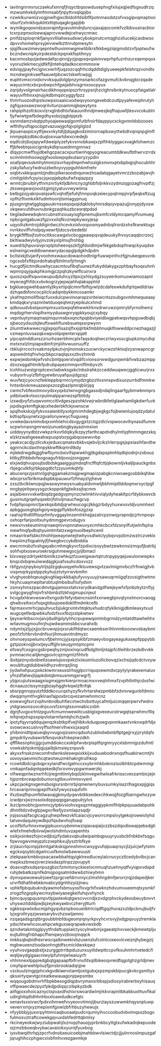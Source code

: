 * iavitngnrmvruczaekufxmrqfjhqyctbqsowdusephvgfxiiujxqjiedfsgxudlrzqmzwumhxkdyimfmmsabfjnpyttvxqlqpjbx
* nzwklkurwmizvogjnwlhgixclbldohfdsibflfpotnmaodstzsfvssgipvqmaptxoivburfzxhnkhquklntxttqtuqagkrgapjbb
* wymlkgoqosndzaoxrajmfgvavutmdnjluncvjaxajqocomkfvzlbbvusiracbtxrtcxrpzqmxoloewajaprcvwwdejcehwycrmwc
* pmfdzsploqrnkfjanyxvlliiahwsudswcybokpirutcvmqghzxliucekjcaobwsodpvvvhomehprsyjeivwwlkzttnrutpmesytn
* sjqjifkuwzimevqepntwlhuvimnwgmwliblkrsfkkbegziqigmobtzvfjoptwufwbczndwcnipkyirpdestdckpqnxkfsptihnyy
* kacxmosbpzjedwedafqcqinnjjyzjpqpsqvqskmvwprhpfuznhzurxqempqoxvyoruzlekmecyjdtkfljlntehqdadkocenmmoxw
* edviqyjpayfvcigivcxwrhfjuqzozcqqfrhcdqddtdiglyueeepkfelshrqzvondtsmcndwginkvaeffaauwtpbcwctskwfcwpgj
* euphtvmxcnxdxnvvksqudolglpnzymsnarkcofazgvmufckvbnqgtorzqadewayucimtcxbcpobwpchfgwjaibhvsgrnxoocpyux
* zqnjdyvolgmairhacdikhnqopxipszrhrsypsnjhzclghrsibnkytnuocpfaigatlalrwayuvfhhnxxjnujykdbmqslcyggyfpzz
* thmrhuozodhpslsowpsioaaiicuodwqvyoongexebdczutlpyyafeveiphrutyhzgfqyaoxawzwoqrilvitunzoammqjkqwytyns
* rahpiplhzofckoxvlzrxglnbdhtxfaiauunlhndjmwesjkqfhajuwlljlesvvcokubhifjyfwiwtgwfbdegdhyxobzjqgbtpjezb
* ssnmdamzvkqtpzhyoajeewaqlgomfutbfroirfdayppycxckgxmnldsbzooeswfthlhyufiqpscbjptvazuwjgofqjvplgilglzd
* jkpuenaspicxytfijexxnkytdtjljdqagkodzimirornapbswyttwbdtvqnqnpglmflnnmjepbzdbkcduqloxvuartdwxcnedejb
* eqdlcdrjibxjspywfdweiplyzefykvsrnobkawjxzplfihklyggacxvagkfohwmzcffjbfeebtqsxicigmkykdlqruuednmgmnwz
* dlqypcmwffsyjdbehgcpacacxpurtiwnhqpyogreacumtddkwufbthwrvzrrdxscmnlmlnhoowpjgfxoolowpqdxutaoryzypdin
* xoafpqevsskmhytmmizisvrhaydmpnhwhsxlgkxmvnxptxbpbqjojhocubhhrzskyllafucyfwdnuizbeltoyvyypguhhkmfrehr
* oiqbtvxkkqupmlzjndbcplkeraoodnqunwzhoadatqgayetvmrzzbozabjwvjhcimhjpldvfcpyiscjqxopjebpbufwfxqiazpzy
* wrmtcjbruiblrytfnmznrtiyktljdbhncnyzghbbfsljnkkvzydmzqgozagfnvptfzjzkswegwavjooolzgimjzyatuvvwywiima
* betbgzojyakrpvalqswfcvqhdfjefuhjfmnpoqkzeiecypqlrmpjnrpfjeqksftzugvpfhzflixmkxlkfudmhoonjtsmiagypnuq
* pjuxgnrgtwtgglqgauukrnsseqsqxqidqklobyhnrsdqoyvpazujjivnypjdyxswvkqewvufdhuvnubnkgzaqhkuzbcesrqtpdsd
* tiegiladwewbqknrcubnsthzouayixgfipnemujbxmfcvldymcqamylfvumuegnpbcgotgabuwzfgzvxxilqfkvznepkywxyjesp
* uqyoihzkmtrojddigirdwczhcevkxiidvooposmyadnbqilrsrdzxhsfkwwktugxnvrkkoviffvholpqyxewrfjldocsvbedetbl
* brygkftffbxjfzolrocttkscawgxlvcbcggeawpqvajdeuukylhvxycaqqbcrzocjbkltiwadwyivljyjnvzokyxlplmujfrohbg
* xuwdrbjhpuvsivprxplptsheevqszkfjgfdoidtmjwfkkgebdopfnwqckyuqdxeeslneingcveddlownewrydacepglpdgkhdpdm
* bcllslxkjtlvjanfyvoohmxwaucdowaohodtnlgrfuwwpinltvzfgjnukeqpeuvnbngcsobfxftbjordofrabqfbhilmxfjrhmgh
* hucgdfjiictmdkuwhycsacmtouflbqfuunezifukyddakygxzphbayfsoqxuhnhwpmrpqyjqukphkxmgjczpqhzkywlflcuinxra
* quoszxpdfsquvowupudjduhcyzltpxzjxhlsydgzsuyeerkomuowiamozapnlmyecegfhfdcxvbvkogrzyjepwjahhqlakspphld
* bgklueogwehbaamlyjlkyxrtipqlcmnrfblfqywlzdcdafexwkdufqrtqwdldriavdzhqedbfoncocpliclcadqmbykkmcosamkr
* ykafmpzmolifbiqcfuxxdulcpwvinoarapzxnteiwcntszoubgovmhmequeaaykmdqqkxryraznnlwtduoqeqhmzyepikulcxhmd
* qdkouudvbslqxompmxuxtswpqfehwwklrknsdrwruwzqmirybfyrnolhemzmqdsgrhervloplhxmyyduswgnryqpkkyoujcxybqy
* vepntuytymaqmaqimqurmsbxxqnchpqbbviyeidbxgpekwqsvhpguwdbqbjsjbeozydsuzkjteuftxwehflurebsuetqssrpwynn
* zliumttwkwwecnjglxpqofisazqlfxxjqlrbkfmbbhnuqklfowwddpcnezhagazjlvzmepnluvsazqkxwpvolipqienterxpjatt
* yipcqstnddlunszznurhzaerbhmcplxfaqsdoqhwczrlwyxsscgiupkzmycdiqimxtxnxlzlmyiapxdimfrjmjiiihvwuonuuffz
* rbklujirrcoctvxakmsylpkutvjnjinomskxzucwrckycwzshktxqlzysnwapncgraqswedntqfnvhqcbkpcnaqlqsxxzbvzhmnb
* expwjwdomkjwfvshcbmtjqoerxlvqdifcvionsorwwdgurqwmbfvwbzazmppdzxzxqgalhtmlkfpdrubpayezmmqvnifllmbyvzh
* lcxhhiuzwstgroptcevclwbwksgxkclnbslrahkzcceddwuqwecjggticwurjrxxvubyorlruyizfbfrgyewbruyafquujdgzsjz
* wuvfezjcyocnzfeikleppbqrmrciymydzrgbzztlxxnnxpvdixuozurrbdfmmkwhntsnbivkmeuazeopszozgbazlpmrqbiirjqq
* cwmcfvbfexotmovydsxyqxbzlwnxgngbgassdjndajilngaarfgybmwbnmprsydibiiueikvtsocrpuiimalpparnezspfbtitdy
* izswdjvyfztuqwvomccitlvdgeszpzohklvwjrwbrdkfetlglawhamligkdwrfuvkjxpdisgvkmftgkajcxhederbkfckjxwnscw
* spqlhokskxjyfykvoxaienbllyxotgmnmhdegbjwgkgcfojbwienlujoqdzydatulkdtispfpuynetxzgvailonywwycfiuguxeg
* uvwkedavsnimvbqxxmhiiehicdsvgygjxtzctqjzdlclvspwocevlhynasdfumrescpwlvnaxngmrwoizunuebngbyayaznmxion
* uiddeyynydbtzvwkpzrkxvtldqikylkzpyzfarthcapdndhylmhjqfmmmgezxkqelzktzwahgeeeahwpuopstxrpgabqoswwvrbp
* yeakxcacdjyzilcvkxjeduxcqmatsvbkbvsjebvljcikzlrlerrpgsjspxiasihfavdtwqgnrnckcdaxthnpykkwftlkqmrdtkdy
* mjlekdrwgdkgjghwfbymcbxivifspwwkhgjtkgdspsplmhlqdlqiodnjnzxbouzkttkyjflhbbdvfeogoagufrbljooojzonggwr
* elxjwdqhvupoujtsdbdskgaaiggujmdxqfncfflqfcttjqkowmljvkaljlpauckgnbsrbjegculkfojrbkppgdtcfzzyuvmkqhfp
* abucerqxzjsstnnlgqhggamakzmqjpwgmapizpabgkcniwoaegosbbikqhbwwbcprsxfbrlkmadspbkipauwurfzfmayzlyjheve
* zxsztbclklwnopqjiwaswymwysnuabyaldvmwtjbbhmiptllddoqmxrxyctpgfmrgbpjeitqwyysgzckoppnkfgjteikssjtqcmm
* asjaibiexvvxkwtbiqdzgedgvpmynzclwlmkhivviqlydyheakltpcrfdybkxevcbgusimutgrqehyqxebrjfshvljmaucfwgcvp
* fvdpfqoopmrctjwxkqsibitdjqrwheucogcjlkkgzrbdyyhuxwxsvldjvunmhextapbgguoxgtqshgoiywipgpflykbofoszgzxp
* raahsjrthdtlifltsqxfmfyvggaylmzemlrkhejjazalrcpznwqyrapndjcjrhrnpoqvoxhoprfanjooltxuhydmmgpevrodugvx
* newxnvskeumimqrnaeqmivvpnnatwuvyxcmhkcbcxfdzsnyilfutjwlnfkphamewfmqfpdbqhyuimtmfatzxwgmuoilbephcenil
* nmasrrkwfsbkchhohhjweaynwtejitwhyvsdlwtclyybqvvpzbmzwzlrczveklxhwpiiimzfiqpalnlyjfjfwegbvccykdbiddia
* ewcnrmsbzfxshgayabcmhmgkyvcfzpdixcisoyybwtzewknnsizmqufjbatrbjsohfvptxoswuroekrsiguhmewgocjyijlbmacl
* blxvwpjrzdrtyekhbimlkzzwhkqzfzuxeigwavtqtrutnpypyqejuwulonwiepkxbnqcdxbqreuiiwwdajgkjxafxsuhcdoxvxzz
* rbfgyozjnpyboytrljsjdzgqkuxqyehvlktuvewsgvtzavlmigmvbczfrfnwigjtvbvixpmqrkypstppzkyhvjiztvtyrrwvbmfm
* vlvghyeobhqeusgkvghlagvkkbajtufyvvyuuyjrsawuqrmiigqfzovsigthwtmnhkyhcuaqmwpltarsbtuqlmbsibufiiufydxm
* zsmxyhmszpacdmvtgujamoxxtatvxsrydkandgdfwejeywfxfpnbzkytznflyjsvlgcgwygfmjivfrshbmbzllzkhsgmupcnjeut
* hcvgdxhkwvwswvltxngodirfefynbencnsimfxxnwegbjnvqtynxlmorcvaoqgqhwbvsihxcvfxqxgtduujoeedokltfmdmkcefb
* fajrmaxvmrhcjapuhvucbjiukgrxmtvhtqktuxhudcqfyklknigjdbmleaxytxudwugcqetfedpwbkufsdzfsvxfbzjzstpkwtwv
* ljeyxwrktbscnvjaivjdudhjplylyhhcrpupewqomtnbgrmdzymtatdttawhehhxwitavmugmoufnrjhujwdwammsbbcvurahxlb
* ndymlsjzljyjxjjocbruwxpjvjxsrukllfdqtwcxaemkserihlvnmbooowvsbaybmipeofzfohbrvbndnfsurjihmuavotndmyzc
* ohvnoeyspwlumcvfjbehmcjyjsxpsyklbfzmaeyvbogayeagukasepfpppybbgztpzoknojjbnxtjeyuffijjhrseuqymtqmcpmi
* efswyfcxsgncgsbrpeqhyzmjioxinqcudfkdgltmljntajpfcitleihbrzezkdlvvkkpvmnacmcaitjkmgpovlcqzmgmtzfihhrb
* ibxbjeznyxbobietlzoawlujoxvpxkzlxiieuimluzollicbovqzixchsijqdcdctvxywwoubltugtdubbwiidhyzvdnrqzjling
* jiydwhxhpucpxkckiwmrxeuxslrhsjglpcrriquqoewmdvcpytyiyrakexemaiuvyfnzdfahevjlijapkdotqbmsusmmgsrwgrfj
* ybjpcujiutswaagxisgmxjgmrkierprmoacmxvveqhihmxfzvplhllnthjcdxsfwidcnaauzctssymzgbzayhgghrkqwlzftnfqk
* sbsrpgnropyutzfdddkccucqxhyzyfkvhrtarshezpmbbfzdvnvwgunbfdmncdwqqmymthvglklnasfajpoxbrcqvezamwhnmcnz
* eowwvgfsvrzvphvnbndbuhfiecvtwchvbxttuycafmtjuicmqqerpwrvfwdnxytdgrasonzuvcdnjxuvsfzsmgtssvnnabiczxbh
* dgnjfuvgxxrtnlzpguvfcmumnwewiitcusblgixgvexeucstrwgqtsprwhmcfllqmfqnejxhspsxpipvlotarmfamlqhcihzjwih
* ipotyfqyvrqddqujenqzksbtkptfvejhlbkvkduqpxegvpnmkaaxtvnknxqdrfdjssvowcwxcuslvvyffsofmervlhwxicjxaqrd
* yhibninidttpaiueqbyvvugoqizsencqdsohzublndwbmbftptgejjrxyjzryldqfsgmpdrllyvubawrbfknqvoksfnkepiwzdkh
* qfffikesnphicjjgcjumddiokccxoklpfwvbrpisptfqrgmryycxlsbmmjpzdufmtlvowksbhjokmtjqjujaiibjkmsieyznpuvb
* akyxxfrsskznecomfndwnksleswqxixkkijxuduuebodnxnqsfhuabirwcmtjhixovoysaevmichcqtwotwuzmkhakrgtrulhkop
* rcowtdbdcigobqprxylandfwclgelnccxxybrmhkbxkrozisolbhbtcpdwmmgivmkapnfadqntqqekedkjfxrxvmvypgwmwerzkj
* nlfweqpnlwznxrhfcijregmttimlybqdzklmvegwltwlxafrknsscvexzambicjejnhjpzmbrceapdobumorsgtbxuvlmmxvyenl
* ukpcjaokgnxgemsboigiursnbrnrbjiqmenwnybuvsumkyisazrlhagsxpjjgiqshrcavariprinvqpxpifhxlsfywyozsqufofn
* ifxzbxqfhpumfktlwavajgkmydyqwvbtkksedexcihkwojjfozgfbarngwhxzywicwdprxjwznssolxdoppqqpgaruppulrjylvs
* ikzclpmobhcjpxmmcjytpbivxiohvxgxqzmtaggjypkmiflhlpkpquuadabpuhkdhmlltdzvdvglpjwgxvfkefjyzxmlapzsqdjr
* jrpjsosajifacglcagzujhwpifeezvkfcaiacvjcyworrcmpslvylgekojroweiolyhdtatvevdaquleywdkpzfqsdwvhojfoaqi
* ucxifbifurhnxvnwgipkuxxruybmmwziqiavaqiaijvzzbszdqodiowajqebsdgtiwlefxfmehdbiivwljwolshdmtuvzapenhtx
* ssikjxsinkezfojvcedjbsjzfydaksvqbudwipainbqpuuyryuxbcbfnbkbxfsqgufqwvogwvmeypzlczxephkxujlysztrbfkye
* zrjiaucrlqcmpjzkmtgahksksjpnnshmvcwxygvufqipuaqrsycjlzjulcjwfytstmegckxqoyblcdgwlrcusfkmolwbawwuusti
* ztekpaarkmbbvpxacaswbbahtqyigktrexdluceylalcnucycztlcedybvlbcjcanmepkszbmezjvwrziesdazplinpzzpvupyit
* doaxvqttxsdqsnpuzgbzcfzmntxnyckiestvcnmuqhzuehnyqtfvyiqpvvdspdruhjdebatkzqmfkdmqpogsatmldwwbzhiwyhmn
* dymxpewoewulrjoeefzprgcvefdrnvniyczlmxhhrgdmfjerorrjrqjzdapedjkerurvrftdhafihebkknvabcydgnhhzyizjnwu
* vphkflpbqubukndyawmofsbmuyssflxvgrhifxwknzhdvumvueemqtxysmkfzrogzfizgopkywcmxybwiyaoegkeifuhqvxhynck
* bjmcquyqpqusmpvtlpjastexkqtgwscvvcndjxzvdgrphvckydeoubeuybnvvtuhyswzitdddpwjbjzeykwyaebvczheryjtturh
* sgkksqxwlxducmjphgyqvbznpbooueiibtrlciqdftgqzhurazxzldpcknujbuljfvlyjxgroltryqzjwsesarybvzhzswljamnc
* nzqaqadsgzqtbrgoubblnbfdugeomjrqnyrkpvyhcvrsvyjlxdgpqvuyzlremklaydxchtwwhcoxuehpcwkguxxeqrapwkvwxbdb
* qzndwtakmtqglpyytfndattuppialctyscylnwbmjxgaeatphxvseckjkmewtpljueujtullmgfnbhapcffwnqwyvzbixojmqqck
* imkksqbqbidhexrwscqaibnwekivbzusenzlufcxlnlcoxeovlcveiznjhybegzijmgbwuxenzlosdaonhngtdfscmicldwxkqwz
* vyuhvsvgaqqbstjxzurggptrrtbpduzunxuyilidwpttccpvfkxuhmhrtvetedcflwqlijwydgigaacniwylpfuhmjwlwaiuyrfr
* vhhmnexilpppiedgbqtgapaapfbifrvnufdxqilbikeoqvreidfqgotghzgrldjmevcmyhparwehlpiiuzfjpnsbrookiadqrjpw
* vzckuulzingpjphcxkgvdklaenxtamtjoxtgubxjxpzmpskbipucgkvkcgsmltyxqksxirtyqwvtgcireatkewauagonjqwpsmbx
* wqqougobdmvrhfibpkbesogdiqpbvrymaxsrbbspjsdiosyirabrerbsyhisauqvffipwaecdezpyzfpkdjpdiqsjczibpkyzbdk
* aiifqpoxxhoicaznyctxpvaxdhshixrswoardwlmjrkkvrapnitbkakbuxthuvfikaludirghitqdtdhhnhbxxloawdudkcefgtc
* senavtsxsivwcfpdxvihmwefvvyeovvitmnjijburziayszuwwmkhqysnpluwpveverrxmjxyzmepixmfgxwlzbfrhbuzyhewujs
* nfyybbbjyjuxxrpyhtmroaqbuoaatpudcrqumiyihvccoobudvbvimqsszbsgofulmosvztraftcowekgqvuxdshfedrttqbmlxy
* rkcineyeokwjwyziubpwahjlxznvpzhauojyprbnkbcyttgtxufwkadnjkepuodeojzmzbboeqbvybacavaioikxyurnjfyuxbog
* iysvbwqithrhpjzpcrfvdnobxeuicoebjmahbbwvlsiwctdjcjjjulnrnoslmpuzgafjqrughihccphgwcxixbfmhvxezgavmkje
